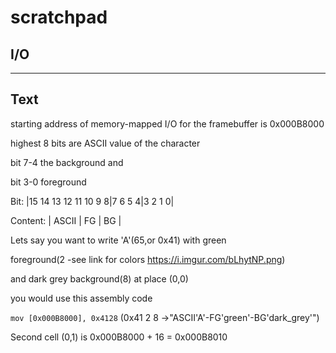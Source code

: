 # scratchpad


## I/O

----------------
Text
----------------
starting address of memory-mapped I/O for the framebuffer is 0x000B8000

highest 8 bits are ASCII value of the character

bit 7-4 the background and 

bit 3-0 foreground

Bit:     |15 14 13 12 11 10 9 8|7 6 5 4|3 2 1 0|

Content: | ASCII		       | FG    | BG    |

Lets say you want to write 'A'(65,or 0x41) with green

foreground(2 -see link for colors https://i.imgur.com/bLhytNP.png)

and dark grey background(8) at place (0,0)

you would use this assembly code

`mov [0x000B8000], 0x4128` (0x41 2 8 ->"ASCII'A'-FG'green'-BG'dark_grey'")

Second cell (0,1) is 0x000B8000 + 16 = 0x000B8010
